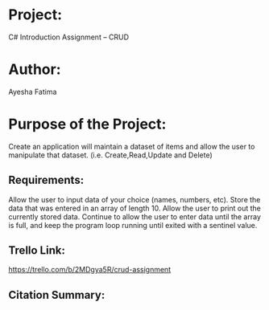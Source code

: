 # Project:
C# Introduction Assignment – CRUD
# Author:
Ayesha Fatima
# Purpose of the Project:
Create an application will maintain a dataset of items and allow the user to manipulate that dataset. (i.e. Create,Read,Update and Delete)

## Requirements:
Allow the user to input data of your choice (names, numbers, etc).
Store the data that was entered in an array of length 10.
Allow the user to print out the currently stored data.
Continue to allow the user to enter data until the array is full, and keep the program loop running until exited with a sentinel value.

## Trello Link:
https://trello.com/b/2MDgya5R/crud-assignment

## Citation Summary:

